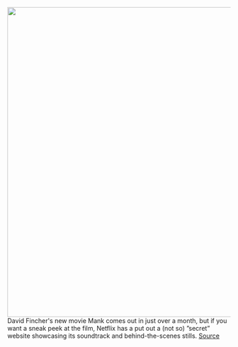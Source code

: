 <img src='https://cdn.vox-cdn.com/thumbor/4b6WkxydoLk3LYUGYaPiQckgLAw=/0x0:2700x1800/1200x800/filters:focal(658x411:1090x843)/cdn.vox-cdn.com/uploads/chorus_image/image/67668013/mank10.0.0.jpg' width='700px' /><br/>
David Fincher's new movie Mank comes out in just over a month, but if you want a sneak peek at the film, Netflix has a put out a (not so) ”secret” website showcasing its soundtrack and behind-the-scenes stills.
<a href='https://www.theverge.com/2020/10/21/21527236/mank-secret-websitetrent-reznor-atticus-ross-score-david-fincher-movie-netflix'> Source <a/>